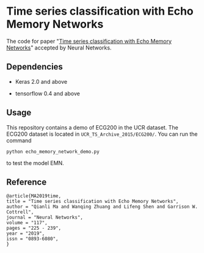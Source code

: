 # Time series classification with Echo Memory Networks
The code for paper "[Time series classification with Echo Memory Networks](https://www.sciencedirect.com/science/article/pii/S0893608019301406)" accepted by Neural Networks.


## Dependencies

- Keras 2.0 and above

- tensorflow 0.4 and above


## Usage
This repository contains a demo of ECG200 in the UCR dataset.  The ECG200 dataset is located in `UCR_TS_Archive_2015/ECG200/`. You can run the command
```
python echo_memory_network_demo.py
```
to test the model EMN.


## Reference

```
@article{MA2019time,
title = "Time series classification with Echo Memory Networks",
author = "Qianli Ma and Wanqing Zhuang and Lifeng Shen and Garrison W. Cottrell",
journal = "Neural Networks",
volume = "117",
pages = "225 - 239",
year = "2019",
issn = "0893-6080",
}
```

